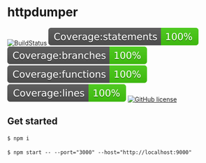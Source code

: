 # httpdumper

![BuildStatus](https://github.com/Merlier/httpdumper/workflows/test/badge.svg)
![Statements](https://raw.githubusercontent.com/Merlier/httpdumper/main/coverage/badge-statements.svg)
![Branches](https://raw.githubusercontent.com/Merlier/httpdumper/main/coverage/badge-branches.svg) 
![Functions](https://raw.githubusercontent.com/Merlier/httpdumper/main/coverage/badge-functions.svg) 
![Lines](https://raw.githubusercontent.com/Merlier/httpdumper/main/coverage/badge-lines.svg)
[![GitHub license](https://img.shields.io/badge/license-MIT-blue.svg)](https://github.com/merlier/httpdumper/blob/master/LICENSE)


## Get started

    $ npm i
    
    $ npm start -- --port="3000" --host="http://localhost:9000"
